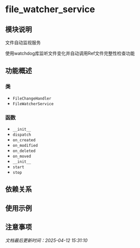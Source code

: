 # file_watcher_service

## 模块说明
文件自动监视服务

使用watchdog库监听文件变化并自动调用Ref文件完整性检查功能

## 功能概述

### 类

- `FileChangeHandler`
- `FileWatcherService`

### 函数

- `__init__`
- `dispatch`
- `on_created`
- `on_modified`
- `on_deleted`
- `on_moved`
- `__init__`
- `start`
- `stop`

## 依赖关系

## 使用示例

## 注意事项

*文档最后更新时间：2025-04-12 15:31:10*